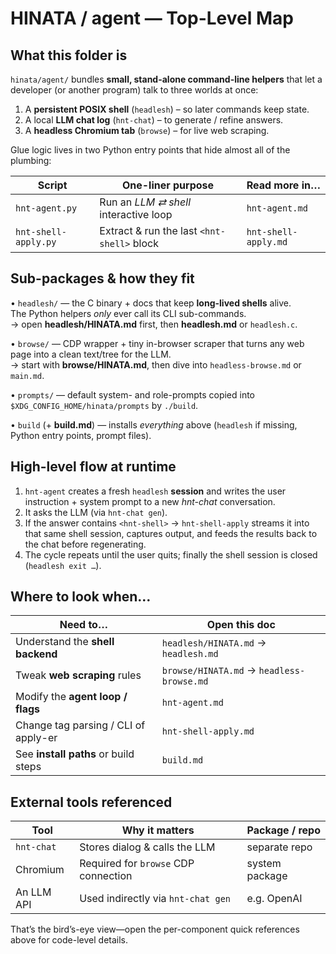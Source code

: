 HINATA / agent — Top-Level Map
==============================

What this folder is  
-------------------
`hinata/agent/` bundles **small, stand-alone command-line helpers** that let a
developer (or another program) talk to three worlds at once:

1. A **persistent POSIX shell** (`headlesh`) – so later commands keep state.  
2. A local **LLM chat log** (`hnt-chat`) – to generate / refine answers.  
3. A **headless Chromium tab** (`browse`) – for live web scraping.

Glue logic lives in two Python entry points that hide almost all of the
plumbing:

| Script             | One-liner purpose                        | Read more in…          |
|--------------------|------------------------------------------|------------------------|
| `hnt-agent.py`     | Run an *LLM ⇄ shell* interactive loop    | `hnt-agent.md`         |
| `hnt-shell-apply.py`| Extract & run the last `<hnt-shell>` block| `hnt-shell-apply.md`   |

Sub-packages & how they fit
---------------------------
• `headlesh/` — the C binary + docs that keep **long-lived shells** alive.  
  The Python helpers *only* ever call its CLI sub-commands.  
  → open **headlesh/HINATA.md** first, then **headlesh.md** or `headlesh.c`.

• `browse/`   — CDP wrapper + tiny in-browser scraper that turns any web page
  into a clean text/tree for the LLM.  
  → start with **browse/HINATA.md**, then dive into `headless-browse.md` or
  `main.md`.

• `prompts/`  — default system- and role-prompts copied into
  `$XDG_CONFIG_HOME/hinata/prompts` by `./build`.

• `build` (+ **build.md**) — installs *everything* above (`headlesh` if
  missing, Python entry points, prompt files).

High-level flow at runtime
--------------------------
1. `hnt-agent` creates a fresh `headlesh` **session** and writes the user
   instruction + system prompt to a new *hnt-chat* conversation.  
2. It asks the LLM (via `hnt-chat gen`).  
3. If the answer contains `<hnt-shell>` → `hnt-shell-apply` streams it into
   that same shell session, captures output, and feeds the results back to the
   chat before regenerating.  
4. The cycle repeats until the user quits; finally the shell session is
   closed (`headlesh exit …`).

Where to look when…
--------------------
Need to…                             | Open this doc
-------------------------------------|---------------------------------------------
Understand the **shell backend**     | `headlesh/HINATA.md` → `headlesh.md`
Tweak **web scraping** rules         | `browse/HINATA.md` → `headless-browse.md`
Modify the **agent loop / flags**    | `hnt-agent.md`
Change tag parsing / CLI of apply-er | `hnt-shell-apply.md`
See **install paths** or build steps | `build.md`

External tools referenced
-------------------------
Tool          | Why it matters                         | Package / repo
--------------|----------------------------------------|----------------
`hnt-chat`    | Stores dialog & calls the LLM          | separate repo
Chromium      | Required for `browse` CDP connection   | system package
An LLM API    | Used indirectly via `hnt-chat gen`     | e.g. OpenAI

That’s the bird’s-eye view—open the per-component quick references above for
code-level details.